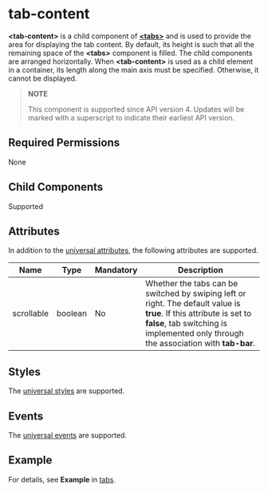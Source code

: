 # tab-content

**<tab-content\>** is a child component of **[<tabs\>](js-components-container-tabs.md)** and is used to provide the area for displaying the tab content. By default, its height is such that all the remaining space of the **<tabs\>** component is filled. The child components are arranged horizontally. When **<tab-content\>** is used as a child element in a container, its length along the main axis must be specified. Otherwise, it cannot be displayed.

>  **NOTE**
>
>  This component is supported since API version 4. Updates will be marked with a superscript to indicate their earliest API version.


## Required Permissions

None


## Child Components

Supported


## Attributes

In addition to the [universal attributes](../arkui-js/js-components-common-attributes.md), the following attributes are supported.

| Name | Type| Mandatory| Description|
| -------- | -------- | -------- | -------- |
| scrollable | boolean | No| Whether the tabs can be switched by swiping left or right. The default value is **true**. If this attribute is set to **false**, tab switching is implemented only through the association with **tab-bar**.|


## Styles

The [universal styles](../arkui-js/js-components-common-styles.md) are supported.


## Events

The [universal events](../arkui-js/js-components-common-events.md) are supported.


## Example

For details, see **Example** in [tabs](../arkui-js/js-components-container-tabs.md#example).
